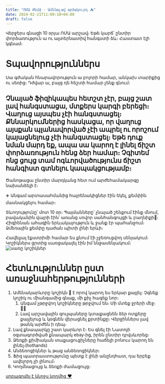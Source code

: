 ```yaml
---
title: "ՈՄԱ Քեմփ - Ամենալավ արձակուրդ ⛺️"
date: 2024-02-21T11:09:18+04:00
draft: false
---
```


Վերջերս գնացի 10 օրյա ՈՄԱ արշավ։ Եթե կարճ՝ ընտիր փորձառություն ա ու ալտերնատիվ հանգստի ձև։ Հաստատ էլի կգնամ։

# Տպավորություններս

Սա գժական հնարավորություն ա բոլորի համար, անկախ տարիքից ու սեռից։ Դժվար ա, բայց դե հեշտի համար չենք գնում։

## Չնայած ֆիզիկապես հետշտ չէր, բայց շատ լավ հանգստացա, մտքերս կարգի բերեցի։ Վաղուց այսպես չէի հանգստացել։ Քննարկումներից հասկացա, որ վաղուց այսքան պլանավորված չէի ապրել ու որոշում կայացնելուց չէի հանգստացել։ Եթե դուք նման մարդ եք, ապա սա կարող է լինել ճիշտ փորձառություն հենց ձեր համար։ Չգիտեմ ոնց ցույց տամ ոգևորվածությունս ճիշտ հանգիստ գտնելու կապակցությամբ։

Ծանոթացա ընտիր մարդկանց հետ ում արժեհամակարգը նախանձելի է։ 

✈️ Անգամ արտասահմանից հայրենակիցներ էին եկել, քեմփին մասնակցելու համար։

Տևողությունը՝ մոտ 10 օր։ Պայմանները՝ չնայած շենքում էինք մնում, բավականին վայրի էին՝ առանց սովոր սանհանգույցի և բաղնիքի🚿։ Հիգիենան ահագին երևակայություն  և ջանք էր պահանջում։ Ձմեռային քեմփը դաժան պիտի լինի երևի։


Հավելյալ էքստրիմի համար ես քնում էի չջեռուցվող սենյակում։ Կոշիկներս ցրտից սառցակալել էին իմ ննջասենյակում։
![սառը կոշիկներ](/images/կոշիկներ.png)

# Հետևություններ ըստ առաջնահերթությունների
1. Ամենակարևորը կոշիկն 🥾 է որով կարող ես երկար քայլել։ Չգնեք կոշիկ ու միանգամից գնաք, մի քիչ հագեք նոր։
   1. Անգամ չթրջվող կոշիկները թրջվում են։ Մի մտեք ջրերի մեջ։ 🏄🏻
   2. Լավ արշավային գուլպաները կտաքացնեն ձեր ոտքերը քայլելուց և կօգնեն վերացնել քրտինքը։ Վերջիններս լավ թանկ արժեն ի դեպ։
2. Լավ քնապարկը շատ կարևոր է։ Ես գնել էի Նատոյի օգտագործված քնապարկ ebay֊ից, իրեն ընտիր դրվսևորեց։
3. Ձեռքի քիմիական տաքացուցիչները հաճելի բոնուս կարող են լինել։(hothands)
4. Անձեռոցիկներ և թաց անձեռոցիկներ։
5. Ֆիզ պատրաստությունը պետք է լինի անընդհատ, դա երբեք ավելորդ չի լինում։
6. Կողմնացույց և ձեռքի ժամացույց։
   
[սրբագրվել է կնոջս կողմից ❤️](https://arevikaroyan.com/)